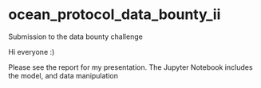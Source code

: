 # ocean_protocol_data_bounty_ii

Submission to the data bounty challenge

Hi everyone :)

Please see the report for my presentation.
The Jupyter Notebook includes the model, and data manipulation
